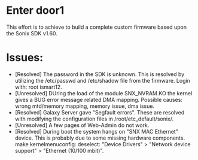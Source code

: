 # Enter door1

This effort is to achieve to build a complete custom firmware based upon the Sonix SDK v1.60.

# Issues:
* [Resolved] The password in the SDK is unknown. This is resolved by utilizing the /etc/passwd and /etc/shadow file from the firmware. Login with: root ismart12.
* [Unresolved] DUring the load of the module SNX_NVRAM.KO the kernel gives a BUG error message related DMA mapping. Possible causes: wrong mtd/memory mapping, memory issue, dma issue.
* [Resolved] Galaxy Server gave "Segfault errors". These are resolved with modifying the configuration files in /root/etc_default/sonix/. 
* [Unresolved] A few pages of Web-Admin do not work.
* [Resolved] During boot the system hangs on "SNX MAC Ethernet" device. This is probably due to some missing hardware components.  make kernelmenuconfig: deselect: "Device Drivers" > "Network device support" > "Ethernet (10/100 mbit)".
